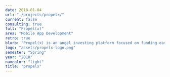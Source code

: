 ```yaml
---
date: 2018-01-04
url: "./projects/propelx/"
current: false
consulting: true
full: "Propel(x)"
area: "Mobile App Development"
retro: true
blurb: "Propel(x) is an angel investing platform focused on funding early stage companies that are built around a groundbreaking scientific discovery. We built a cross-platform mobile app written in React Native that allows investors to easily browse and follow startups they're interested in."
logo: "assets/propelx-logo.png"
semester: "Spring"
year: "2018"
navcolor: "light"
title: "propelx"
---
```

